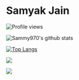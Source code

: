 # Samyak Jain

![Profile views](https://gpvc.arturio.dev/Sammy970)

![Sammy970's github stats](https://github-readme-stats.vercel.app/api?username=Sammy970&theme=midnight-purple&show_icons=true&hide_border=true)

[![Top Langs](https://github-readme-stats.vercel.app/api/top-langs/?username=Sammy970&theme=midnight-purple&hide_border=true&layout=compact)](https://github.com/anuraghazra/github-readme-stats)


![](https://img.shields.io/badge/OS-Windows-informational?style=flat&logo=<LOGO_NAME>&logoColor=white&color=2bbc8a)

![](https://img.shields.io/badge/Favourite_Coding_Language-BASH-informational?style=flat&logo=<LOGO_NAME>&logoColor=white&color=2bbc8a)
